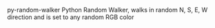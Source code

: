 py-random-walker
Python Random Walker, walks in random N, S, E, W direction and is set to any random RGB color
